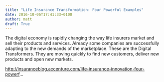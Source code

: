 ```yaml
---
title: "Life Insurance Transformation: Four Powerful Examples"
date: 2016-10-06T17:41:33+0100
author: matt
draft: True
---
```

The digital economy is rapidly changing the way life insurers market and sell their products and services. Already some companies are successfully adapting to the new demands of the marketplace. These are the Digital Transformers. They are moving quickly to find new customers, deliver new products and open new markets.

http://insuranceblog.accenture.com/life-insurance-innovation-four-powerf...
